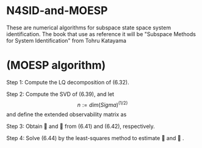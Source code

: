 # N4SID-and-MOESP
These are numerical algorithms for subspace state space system identification. The book that use as reference it will be "Subspace Methods  for System Identification" from Tohru Katayama

# (MOESP algorithm)
Step 1: Compute the LQ decomposition of (6.32).

Step 2: Compute the SVD of (6.39), and let $$n:= dim (Sigma)^(1/2)$$ and define the extended observability matrix as

Step 3: Obtain  and  from (6.41) and (6.42), respectively.

Step 4: Solve (6.44) by the least-squares method to estimate  and  .
